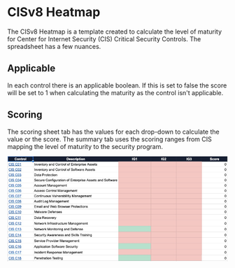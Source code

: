 # CISv8 Heatmap

The CISv8 Heatmap is a template created to calculate the level of maturity for  Center for Internet Security (CIS) Critical Security Controls. 
The spreadsheet has a few nuances. 

## Applicable
In each control there is an applicable boolean. If this is set to false the score will be set to 1 when calculating the maturity as the control isn't applicable. 

## Scoring
The scoring sheet tab has the values for each drop-down to calculate the value or the score. The summary tab uses the scoring ranges from CIS mapping the level of maturity to the security program. 

![Cursor_and_CISv8-Security-Heatmap-Template_-_Google_Sheets.jpg](Cursor_and_CISv8-Security-Heatmap-Template_-_Google_Sheets.jpg)